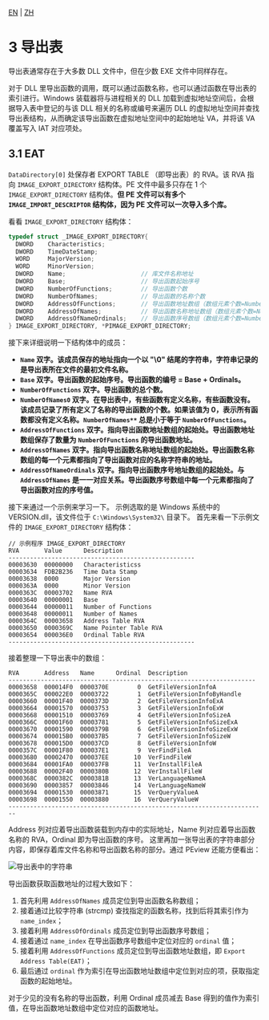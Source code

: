 [EN](./pe-export-table.md) | [ZH](./pe-export-table-zh.md)


# 3 导出表

导出表通常存在于大多数 DLL 文件中，但在少数 EXE 文件中同样存在。

对于 DLL 里导出函数的调用，既可以通过函数名称，也可以通过函数在导出表的索引进行。Windows 装载器将与进程相关的 DLL 加载到虚拟地址空间后，会根据导入表中登记的与该 DLL 相关的名称或编号来遍历 DLL 的虚拟地址空间并查找导出表结构，从而确定该导出函数在虚拟地址空间中的起始地址 VA，并将该 VA 覆盖写入 IAT 对应项处。

## 3.1 EAT

`DataDirectory[0]` 处保存者 EXPORT TABLE （即导出表）的 RVA。该 RVA 指向 `IMAGE_EXPORT_DIRECTORY` 结构体。PE 文件中最多只存在 1 个 `IMAGE_EXPORT_DIRECTORY` 结构体。**但 PE 文件可以有多个 `IMAGE_IMPORT_DESCRIPTOR` 结构体，因为 PE 文件可以一次导入多个库。**

看看 `IMAGE_EXPORT_DIRECTORY` 结构体：

```c
typedef struct _IMAGE_EXPORT_DIRECTORY{
  DWORD    Characteristics;
  DWORD    TimeDateStamp;
  WORD     MajorVersion;
  WORD     MinorVersion;
  DWORD    Name;                     // 库文件名称地址
  DWORD    Base;                     // 导出函数起始序号
  DWORD    NumberOfFunctions;        // 导出函数个数
  DWORD    NumberOfNames;            // 导出函数的名称个数
  DWORD    AddressOfFunctions;       // 导出函数地址数组（数组元素个数=NumberOfFunctions）
  DWORD    AddressOfNames;           // 导出函数名称地址数组（数组元素个数=NumberOfNames）
  DWORD    AddressOfNameOrdinals;    // 导出函数序号数组（数组元素个数=NumberOfNames）
} IMAGE_EXPORT_DIRECTORY, *PIMAGE_EXPORT_DIRECTORY;
```

接下来详细说明一下结构体中的成员：

- **`Name` 双字。该成员保存的地址指向一个以 "\0" 结尾的字符串，字符串记录的是导出表所在文件的最初文件名称。**
- **`Base` 双字。导出函数的起始序号。导出函数的编号 = Base + Ordinals。**
- **`NumberOfFunctions` 双字。导出函数的总个数。**
- **`NumberOfNames0` 双字。在导出表中，有些函数有定义名称，有些函数没有。该成员记录了所有定义了名称的导出函数的个数。如果该值为 0，表示所有函数都没有定义名称。`NumberOfNames**` 总是小于等于 `NumberOfFunctions`。**
- **`AddressOfFunctions` 双字。指向导出函数地址数组的起始处。导出函数地址数组保存了数量为 `NumberOfFunctions` 的导出函数地址。**
- **`AddressOfNames` 双字。指向导出函数名称地址数组的起始处。导出函数名称数组的每一个元素都指向了导出函数对应的名称字符串的地址。**
- **`AddressOfNameOrdinals` 双字。指向导出函数序号地址数组的起始处。与 `AddressOfNames` 是一一对应关系。导出函数序号数组中每一个元素都指向了导出函数对应的序号值。**

接下来通过一个示例来学习一下。
示例选取的是 Windows 系统中的 VERSION.dll，该文件位于 `C:\Windows\System32\` 目录下。
首先来看一下示例文件的 `IMAGE_EXPORT_DIRECTORY` 结构体：

```text
// 示例程序 IMAGE_EXPORT_DIRECTORY
RVA       Value      Description
----------------------------------------------------
00003630  00000000   Characteristicss
00003634  FDB2B236   Time Data Stamp
00003638  0000       Major Version
0000363A  0000       Minor Version
0000363C  00003702   Name RVA
00003640  00000001   Base
00003644  00000011   Number of Functions
00003648  00000011   Number of Names
0000364C  00003658   Address Table RVA
00003650  0000369C   Name Pointer Table RVA
00003654  000036E0   Ordinal Table RVA
----------------------------------------------------
```

接着整理一下导出表中的数组：

```text
RVA       Address   Name      Ordinal  Description
---------------------------------------------------------------------
00003658  000014F0  0000370E        0  GetFileVersionInfoA
0000365C  000022E0  00003722        1  GetFileVersionInfoByHandle
00003660  00001F40  0000373D        2  GetFileVersionInfoExA
00003664  00001570  00003753        3  GetFileVersionInfoExW
00003668  00001510  00003769        4  GetFileVersionInfoSizeA
0000366C  00001F60  00003781        5  GetFileVersionInfoSizeExA
00003670  00001590  0000379B        6  GetFileVersionInfoSizeExW
00003674  000015B0  000037B5        7  GetFileVersionInfoSizeW 
00003678  000015D0  000037CD        8  GetFileVersionInfoW
0000357C  00001F80  000037E1        9  VerFindFileA
00003680  00002470  000037EE       10  VerFindFileW
00003684  00001FA0  000037FB       11  VerInstallFileA
00003688  00002F40  0000380B       12  VerInstallFileW
0000368C  0000382C  0000381B       13  VerLanguageNameA
00003690  00003857  00003846       14  VerLanguageNameW
00003694  00001530  00003871       15  VerQueryValueA
00003698  00001550  00003880       16  VerQueryValueW
------------------------------------------------------------------------
```

Address 列对应着导出函数装载到内存中的实际地址，Name 列对应着导出函数名称的 RVA，Ordinal 即为导出函数的序号。
这里再加一张导出表的字符串部分内容，即保存着库文件名称和导出函数名称的部分。通过 PEview 还能方便看出：

![导出表中的字符串](../figure/pe4-eatstrings.png "图 10 - 导出表字符串部分")

导出函数获取函数地址的过程大致如下：

1. 首先利用 `AddressOfNames` 成员定位到导出函数名称数组；
2. 接着通过比较字符串 (strcmp) 查找指定的函数名称，找到后将其索引作为 `name_index`；
3. 接着利用 `AddressOfOrdinals` 成员定位到导出函数序号数组；
4. 接着通过 `name_index` 在导出函数序号数组中定位对应的 `ordinal` 值；
5. 接着利用 `AddressOfFunctions` 成员定位到导出函数地址数组，即 `Export Address Table(EAT)`；
6. 最后通过 `ordinal` 作为索引在导出函数地址数组中定位到对应的项，获取指定函数的起始地址。

对于少见的没有名称的导出函数，利用 Ordinal 成员减去 Base 得到的值作为索引值，在导出函数地址数组中定位对应的函数地址。